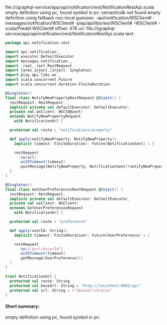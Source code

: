 file://<WORKSPACE>/graphql-service/app/api/notification/rest/NotificationRestApi.scala
empty definition using pc, found symbol in pc: 
semanticdb not found
empty definition using fallback
non-local guesses:
	 -api/notification/WSClient#
	 -messages/notification/WSClient#
	 -play/api/libs/ws/WSClient#
	 -WSClient#
	 -scala/Predef.WSClient#
offset: 476
uri: file://<WORKSPACE>/graphql-service/app/api/notification/rest/NotificationRestApi.scala
text:
```scala
package api.notification.rest

import api.notification._
import executor.DefaultExecutor
import messages.notification._
import _root_.rest.RestRequest
import javax.inject.{Inject, Singleton}
import play.api.libs.ws._
import scala.concurrent.Future
import scala.concurrent.duration.FiniteDuration

@Singleton()
final class NotifyNewPropertyRestRequest @Inject() (
  restRequest: RestRequest,
  implicit private val defaultExecutor: DefaultExecutor,
  private val wsClient: WSCl@@ient)
  extends NotifyNewPropertyRequest
    with NotificationUrl {

  protected val route = "notifications/property"

  def apply(notifyNewProperty: NotifyNewProperty)(
    implicit timeout: FiniteDuration): Future[NotificationSent] = {

    restRequest
      .to(url)
      .withTimeout(timeout)
      .postMessage[NotifyNewProperty, NotificationSent](notifyNewProperty)
  }
}

@Singleton()
final class GetUserPreferencesRestRequest @Inject() (
  restRequest: RestRequest,
  implicit private val defaultExecutor: DefaultExecutor,
  private val wsClient: WSClient)
  extends GetUserPreferencesRequest
    with NotificationUrl {

  protected val route = "preferences"

  def apply(userId: String)(
    implicit timeout: FiniteDuration): Future[UserPreference] = {

    restRequest
      .to(s"$url/$userId")
      .withTimeout(timeout)
      .getMessage[UserPreference]()
  }
}

trait NotificationUrl {
  protected val route: String
  protected val baseUrl: String = "http://localhost:9002/api"
  protected val url: String = s"$baseUrl/$route"
}

```


#### Short summary: 

empty definition using pc, found symbol in pc: 
